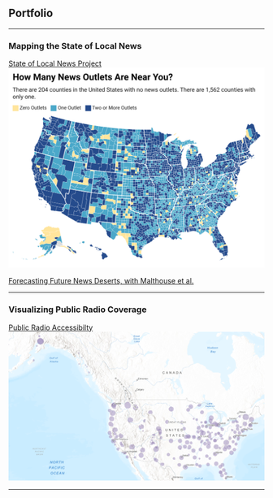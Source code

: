 ## Portfolio

---

### Mapping the State of Local News 

[State of Local News Project](https://localnewsinitiative.northwestern.edu/projects/state-of-local-news/2023/)
<img src="images/MIp4L-how-many-news-outlets-are-near-you-.png"/>

[Forecasting Future News Deserts, with Malthouse et al.](https://localnewsinitiative.northwestern.edu/assets/forecasting_future_news_deserts_malthouse_et_al.pdf)

---

### Visualizing Public Radio Coverage

[Public Radio Accessibilty](https://arcg.is/zXmyz1)
<img src="images/radiogis.PNG"/>

---

